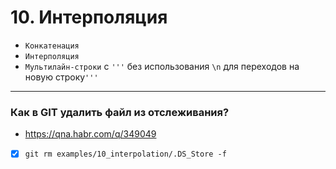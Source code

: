 # 10. Интерполяция

- `Конкатенация`
- `Интерполяция`
- `Мультилайн-строки` с `'''`   без использования `\n` для переходов на новую строку`'''`

---

### Как в GIT удалить файл из отслеживания?

- https://qna.habr.com/q/349049
- [x] `git rm examples/10_interpolation/.DS_Store -f`
